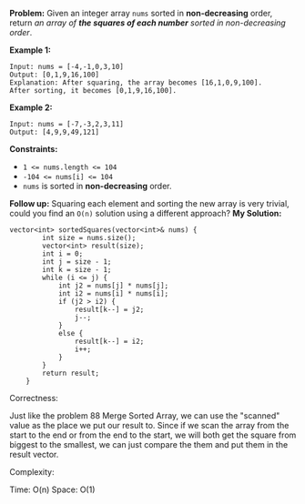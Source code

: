 **Problem:**
Given an integer array `nums` sorted in **non-decreasing** order, return *an array of **the squares of each number** sorted in non-decreasing order*.

 

**Example 1:**

```
Input: nums = [-4,-1,0,3,10]
Output: [0,1,9,16,100]
Explanation: After squaring, the array becomes [16,1,0,9,100].
After sorting, it becomes [0,1,9,16,100].
```

**Example 2:**

```
Input: nums = [-7,-3,2,3,11]
Output: [4,9,9,49,121]
```

 

**Constraints:**

- `1 <= nums.length <= 104`
- `-104 <= nums[i] <= 104`
- `nums` is sorted in **non-decreasing** order.

 

**Follow up:** Squaring each element and sorting the new array is very trivial, could you find an `O(n)` solution using a different approach?
**My Solution:**
```
vector<int> sortedSquares(vector<int>& nums) {
        int size = nums.size();
        vector<int> result(size);
        int i = 0;
        int j = size - 1;
        int k = size - 1;
        while (i <= j) {
            int j2 = nums[j] * nums[j];
            int i2 = nums[i] * nums[i];
            if (j2 > i2) {
                result[k--] = j2;
                j--;
            }
            else {
                result[k--] = i2;
                i++;
            }
        }
        return result;
    }
```
Correctness:

Just like the problem 88 Merge Sorted Array, we can use the "scanned" value as the place we put our result to. Since if we scan the array from the start to the end or from the end to the start, we will both get the square from biggest to the smallest, we can just compare the them and put them in the result vector.

Complexity:

Time: O(n)
Space: O(1)